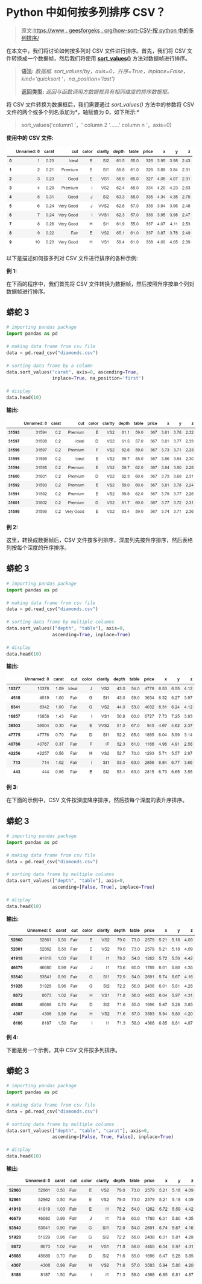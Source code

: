 # Python 中如何按多列排序 CSV？

> 原文:[https://www . geesforgeks . org/how-sort-CSV-按 python 中的多列排序/](https://www.geeksforgeeks.org/how-to-sort-csv-by-multiple-columns-in-python/)

在本文中，我们将讨论如何按多列对 CSV 文件进行排序。首先，我们将 CSV 文件转换成一个数据帧，然后我们将使用 [**sort_values()**](https://www.geeksforgeeks.org/python-pandas-dataframe-sort_values-set-1/) 方法对数据帧进行排序。

> **语法:** *数据框. sort_values(by，axis=0，升序=True，inplace=False，kind='quicksort '，na_position='last')*
> 
> **返回类型:** *返回与函数调用方数据框具有相同维度的排序数据框。*

将 CSV 文件转换为数据框后，我们需要通过 *sort_values()* 方法中的参数将 CSV 文件的两个或多个列名添加为*，轴赋值为 0，如下所示:*

> sort_values('column1 '，' column 2 '……' column n '，axis=0)

**使用中的 CSV 文件:**

![](img/c6757dc24bc5fee8757ec49d35cd9e05.png)

以下是描述如何按多列对 CSV 文件进行排序的各种示例:

**例 1:**

在下面的程序中，我们首先将 CSV 文件转换为数据帧，然后按照升序按单个列对数据帧进行排序。

## 蟒蛇 3

```py
# importing pandas package
import pandas as pd

# making data frame from csv file
data = pd.read_csv("diamonds.csv")

# sorting data frame by a column
data.sort_values("carat", axis=0, ascending=True,
                 inplace=True, na_position='first')

# display
data.head(10)
```

**输出:**

![](img/372bccc60b7d44a82d21c83be3fc8345.png)

**例 2:**

这里，转换成数据帧后，CSV 文件按多列排序，深度列先按升序排序，然后表格列按每个深度的升序排序。

## 蟒蛇 3

```py
# importing pandas package
import pandas as pd

# making data frame from csv file
data = pd.read_csv("diamonds.csv")

# sorting data frame by multiple columns
data.sort_values(["depth", "table"], axis=0,
                 ascending=True, inplace=True)

# display
data.head(10)
```

**输出:**

![](img/27024fe6001b2ae6c62b5029a4534372.png)

**例 3:**

在下面的示例中，CSV 文件按深度降序排序，然后按每个深度的表升序排序。

## 蟒蛇 3

```py
# importing pandas package
import pandas as pd

# making data frame from csv file
data = pd.read_csv("diamonds.csv")

# sorting data frame by multiple columns
data.sort_values(["depth", "table"], axis=0,
                 ascending=[False, True], inplace=True)

# display
data.head(10)
```

**输出:**

![](img/8e74e83364c0d25e2897b7cd2df9ac34.png)

**例 4:**

下面是另一个示例，其中 CSV 文件按多列排序。

## 蟒蛇 3

```py
# importing pandas package
import pandas as pd

# making data frame from csv file
data = pd.read_csv("diamonds.csv")

# sorting data frame by multiple columns
data.sort_values(["depth", "table", "carat"], axis=0,
                 ascending=[False, True, False], inplace=True)

# display
data.head(10)
```

**输出:**

![](img/9e8aacdb98305b821e9a3faada305d7e.png)